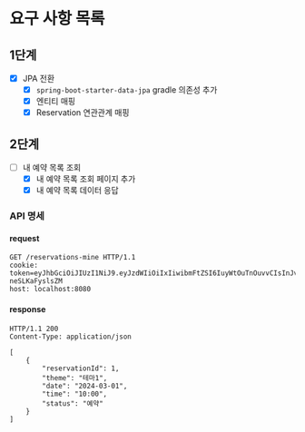 # 요구 사항 목록

## 1단계

- [x] JPA 전환
  - [x] `spring-boot-starter-data-jpa` gradle 의존성 추가
  - [x] 엔티티 매핑
  - [x] Reservation 연관관계 매핑

## 2단계

 - [ ] 내 예약 목록 조회
   - [x] 내 예약 목록 조회 페이지 추가
   - [x] 내 예약 목록 데이터 응답

### API 명세

#### request

```http request
GET /reservations-mine HTTP/1.1
cookie: token=eyJhbGciOiJIUzI1NiJ9.eyJzdWIiOiIxIiwibmFtZSI6IuyWtOuTnOuvvCIsInJvbGUiOiJBRE1JTiJ9.vcK93ONRQYPFCxT5KleSM6b7cl1FE-neSLKaFyslsZM
host: localhost:8080
```

#### response

```http request
HTTP/1.1 200
Content-Type: application/json

[
    {
        "reservationId": 1,
        "theme": "테마1",
        "date": "2024-03-01",
        "time": "10:00",
        "status": "예약"
    }
]
```
